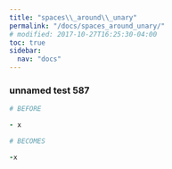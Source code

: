 ```yaml
---
title: "spaces\\_around\\_unary"
permalink: "/docs/spaces_around_unary/"
# modified: 2017-10-27T16:25:30-04:00
toc: true
sidebar:
  nav: "docs"
---
```

### unnamed test 587
```ruby
# BEFORE

- x

```
```ruby
# BECOMES

-x

```
